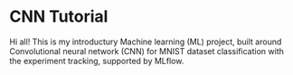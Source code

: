 # CNN Tutorial

Hi all! This is my introductury Machine learning (ML) project, built around Convolutional neural network (CNN) for MNIST dataset classification with the experiment tracking, supported by MLflow.
